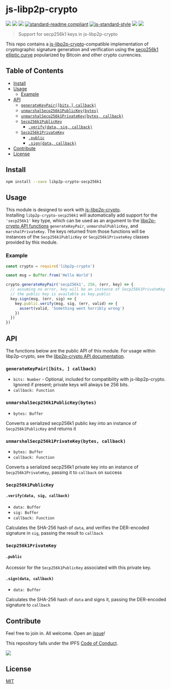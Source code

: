# js-libp2p-crypto

[![](https://img.shields.io/badge/made%20by-Protocol%20Labs-blue.svg?style=flat-square)](http://ipn.io)
[![](https://img.shields.io/badge/project-IPFS-blue.svg?style=flat-square)](http://ipfs.io/)
[![](https://img.shields.io/badge/freenode-%23ipfs-blue.svg?style=flat-square)](http://webchat.freenode.net/?channels=%23ipfs)
[![standard-readme compliant](https://img.shields.io/badge/standard--readme-OK-green.svg?style=flat-square)](https://github.com/RichardLitt/standard-readme)
[![js-standard-style](https://img.shields.io/badge/code%20style-standard-brightgreen.svg?style=flat-square)](https://github.com/feross/standard)
![](https://img.shields.io/badge/npm-%3E%3D3.0.0-orange.svg?style=flat-square)
![](https://img.shields.io/badge/Node.js-%3E%3D4.0.0-orange.svg?style=flat-square)

> Support for secp256k1 keys in js-libp2p-crypto

This repo contains a [js-libp2p-crypto](https://github.com/libp2p/js-libp2p-crypto)-compatible 
implementation of cryptographic signature generation and verification using the 
[secp256k1 elliptic curve](https://en.bitcoin.it/wiki/Secp256k1) popularized by Bitcoin and other 
crypto currencies.  

## Table of Contents

- [Install](#install)
- [Usage](#usage)
  - [Example](#example)
- [API](#api)
  - [`generateKeyPair([bits,] callback)`](#generatekeypairbits-callback)
  - [`unmarshalSecp256k1PublicKey(bytes)`](#unmarshalsecp256k1publickeybytes)
  - [`unmarshalSecp256k1PrivateKey(bytes, callback)`](#unmarshalsecp256k1privatekeybytes-callback)
  - [`Secp256k1PublicKey`](#secp256k1publickey)
    - [`.verify(data, sig, callback)`](#verifydata-sig-callback)
  - [`Secp256k1PrivateKey`](#secp256k1privatekey)
    - [`.public`](#public)
    - [`.sign(data, callback)`](#signdata-callback)
- [Contribute](#contribute)
- [License](#license)

## Install

```sh
npm install --save libp2p-crypto-secp256k1
```

## Usage

This module is designed to work with [js-libp2p-crypto](https://github.com/libp2p/js-libp2p-crypto).  
Installing `libp2p-crypto-secp256k1` will automatically add support for the `'secp256k1'` key type, which
can be used as an argument to the [libp2p-crypto API functions](https://github.com/libp2p/js-libp2p-crypto#api)
`generateKeyPair`, `unmarshalPublicKey`, and `marshalPrivateKey`.  The keys returned from those functions will be
instances of the `Secp256k1PublicKey` or `Secp256k1PrivateKey` classes provided by this module.

### Example

```js
const crypto = require('libp2p-crypto')

const msg = Buffer.from('Hello World')

crypto.generateKeyPair('secp256k1', 256, (err, key) => {
  // assuming no error, key will be an instance of Secp256k1PrivateKey
  // the public key is available as key.public
  key.sign(msg, (err, sig) => {
    key.public.verify(msg, sig, (err, valid) => {
      assert(valid, 'Something went horribly wrong')
    })
  })
})
```

## API

The functions below are the public API of this module.
For usage within libp2p-crypto, see the [libp2p-crypto API documentation](https://github.com/libp2p/js-libp2p-crypto#api).

### `generateKeyPair([bits, ] callback)`
- `bits: Number` - Optional, included for compatibility with js-libp2p-crypto. Ignored if present; private keys will always be 256 bits.
- `callback: Function`

### `unmarshalSecp256k1PublicKey(bytes)`
- `bytes: Buffer`

Converts a serialized secp256k1 public key into an instance of `Secp256k1PublicKey` and returns it

### `unmarshalSecp256k1PrivateKey(bytes, callback)`
- `bytes: Buffer`
- `callback: Function`

Converts a serialized secp256k1 private key into an instance of `Secp256k1PrivateKey`, passing it to `callback` on success

### `Secp256k1PublicKey`

#### `.verify(data, sig, callback)`
- `data: Buffer`
- `sig: Buffer`
- `callback: Function`

Calculates the SHA-256 hash of `data`, and verifies the DER-encoded signature in `sig`, passing the result to `callback`

### `Secp256k1PrivateKey`

#### `.public`

Accessor for the `Secp256k1PublicKey` associated with this private key.

#### `.sign(data, callback)`
- `data: Buffer`

Calculates the SHA-256 hash of `data` and signs it, passing the DER-encoded signature to `callback`

## Contribute

Feel free to join in. All welcome. Open an [issue](https://github.com/libp2p/js-libp2p-crypto/issues)!

This repository falls under the IPFS [Code of Conduct](https://github.com/ipfs/community/blob/master/code-of-conduct.md).

[![](https://cdn.rawgit.com/jbenet/contribute-ipfs-gif/master/img/contribute.gif)](https://github.com/ipfs/community/blob/master/contributing.md)

## License

[MIT](LICENSE)
